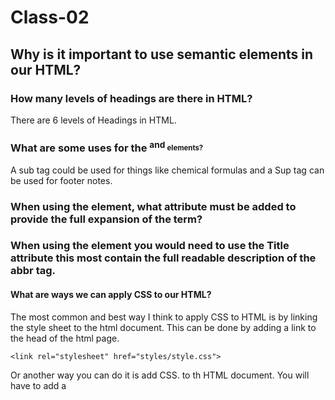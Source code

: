 # Class-02


## Why is it important to use semantic elements in our HTML?


### How many levels of headings are there in HTML?

There are 6 levels of Headings in HTML.


### What are some uses for the <sup> and <sub> elements?

 A sub tag could be used for things like chemical formulas and a Sup tag can be used for footer notes.
   
### When using the <abbr> element, what attribute must be added to provide the full expansion of the term?

### When using the <abbr> element you would need to use the Title attribute this most contain the full readable description of the abbr tag.
  
#### What are ways we can apply CSS to our HTML?

  The most common and best way I think to apply CSS to HTML is by linking the style sheet to the html document. This can be done by adding a link to the head of the html page.
  ```
  <link rel="stylesheet" href="styles/style.css">
  
  ```
  Or another way you can do it is add CSS. to th HTML document. You will have to add a <Style> tag inside the <head> and then you can write CSS. But this way starts to make your code harder to read since eveything is together.
  
#### Why should we avoid using inline styles?
  
This is not the best pratice and makes your code hard to read. You will also need multiple edits on some areas. It makes everything harder to read and is not the best practice.
  
  
  
#### Review the block of code below and answer the following questions:
  
  ```
     h2 {
     color: black;
     padding: 5px;
   }
  
  ```
#### What is representing the selector?

  The above code represents a h2 tag that and its being targeted in CSS to change the color of the text to black and then giving it some spacing with padding.
  
  
#### Which components are the CSS declarations?

  Color and padding are the components in CSS for this code.
  
  
#### Which components are considered properties?

  The components are what you want to change or happen. So in this case it would be Color and Padding. These are the compoents that you're targeting to change.
  

  
 What data type is a sequence of text enclosed in single quote marks?
  
  A string is a sequence of text that is enclosed in single quote marks
  
  
List 4 types of JavaScript operators.
  
  ```
  + This adds numbers together or combines them
  
  = This assigns the value to a given name
  
  === This does a test to see the two values are equal
  
  * This can be used to multiply 
  
  ```
  
  
#### Describe a real world Problem you could solve with a Function.
  
 You could use a function for a vending machine. The user puts in money and then selects a drink. You could set up a function that then is triggered when the money goes in and the user selects on of the options on the machine.
  
  
  
 An if statement checks a __ and if it evaluates to ___, then the code block will execute.
 
 An IF Statement checks a (Condition) and if it evaluates to True then the code will block will execute.
 
What is the use of an else if?
 
The use of an "Else If" is to test a new condition if the ones above are false.
 
 
List 3 different types of comparison operators.

 === This is to check if the value is lee or greater than each other 
 
 < > This is used to check if one value is less or greater than each other 
 
 <= => This is to check if the value is less or greater than each other. 
 
 
What is the difference between the logical operator && and ||?
  
 The difference between "&&" and "||" is the "&&" will need all to come back "True" for the whole expression to return ```True```and "||" only needs one or more to come back ``` true ``` for the whole expression to come back ```true```
  
  
  
  
  
  
